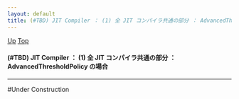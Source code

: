 ```yaml
---
layout: default
title: (#TBD) JIT Compiler ： (1) 全 JIT コンパイラ共通の部分 ： AdvancedThresholdPolicy の場合 
---
```

[Up](no6HzyuMVW.html) [Top](../index.html)

#### (#TBD) JIT Compiler ： (1) 全 JIT コンパイラ共通の部分 ： AdvancedThresholdPolicy の場合 

--- 
#Under Construction





